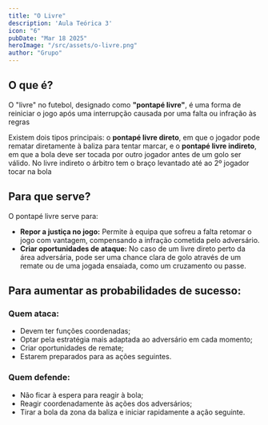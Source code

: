 ```yaml
---
title: "O Livre"
description: 'Aula Teórica 3'
icon: "6"
pubDate: "Mar 18 2025"
heroImage: "/src/assets/o-livre.png"
author: "Grupo"
---
```


## O que é?  

O "livre" no futebol, designado como __"pontapé livre"__, é uma forma de reiniciar o jogo após uma interrupção causada por uma falta ou infração às regras 

Existem dois tipos principais: o __pontapé livre direto__, em que o jogador pode rematar diretamente à baliza para tentar marcar, e o __pontapé livre indireto__, em que a bola deve ser tocada por outro jogador antes de um golo ser válido. No livre indireto o árbitro tem o braço levantado até ao 2º jogador tocar na bola 

## Para que serve? 

O pontapé livre serve para: 

- __Repor a justiça no jogo:__ Permite à equipa que sofreu a falta retomar o jogo com vantagem, compensando a infração cometida pelo adversário. 
- __Criar oportunidades de ataque:__ No caso de um livre direto perto da área adversária, pode ser uma chance clara de golo através de um remate ou de uma jogada ensaiada, como um cruzamento ou passe. 

## Para aumentar as probabilidades de sucesso: 

### Quem ataca:  

- Devem ter funções coordenadas; 
- Optar pela estratégia mais adaptada ao adversário em cada momento;  
- Criar oportunidades de remate; 
- Estarem preparados para as ações seguintes. 

### Quem defende:

- Não ficar à espera para reagir à bola; 
- Reagir coordenadamente às ações dos adversários; 
- Tirar a bola da zona da baliza e iniciar rapidamente a ação seguinte. 